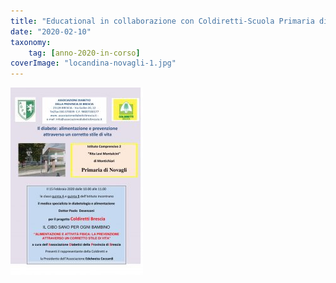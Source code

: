 ```yaml
---
title: "Educational in collaborazione con Coldiretti-Scuola Primaria di Novagli-IC Montichiari"
date: "2020-02-10"
taxonomy: 
    tag: [anno-2020-in-corso]
coverImage: "locandina-novagli-1.jpg"
---
```


[![](images/locandina-novagli-1-212x300.jpg)](http://198.211.122.197/diabetwp/wordpress/wp-content/uploads/2020/02/locandina-novagli-1.jpg)
